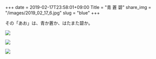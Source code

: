+++
date  = 2019-02-17T23:58:01+09:00
Title = "青 蒼 碧"
share_img = "/images/2019_02_17_6.jpg"
slug = "blue"
+++

その「あお」は、青か蒼か、はたまた碧か。

![](/images/2019_02_17_2.jpg)

![](/images/2019_02_17_5.jpg)

![](/images/2019_02_17_6.jpg)